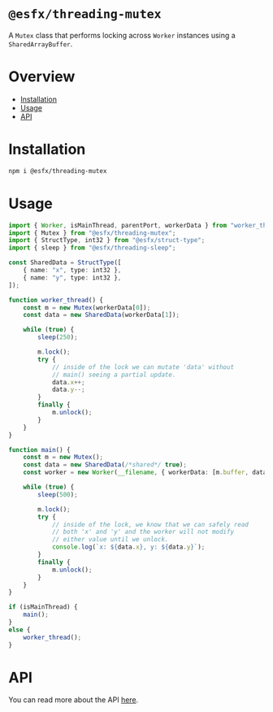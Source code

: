 # `@esfx/threading-mutex`

A `Mutex` class that performs locking across `Worker` instances using a `SharedArrayBuffer`.

# Overview

* [Installation](#installation)
* [Usage](#usage)
* [API](#api)

# Installation

```sh
npm i @esfx/threading-mutex
```

# Usage

```ts
import { Worker, isMainThread, parentPort, workerData } from "worker_threads";
import { Mutex } from "@esfx/threading-mutex";
import { StructType, int32 } from "@esfx/struct-type";
import { sleep } from "@esfx/threading-sleep";

const SharedData = StructType([
    { name: "x", type: int32 },
    { name: "y", type: int32 },
]);

function worker_thread() {
    const m = new Mutex(workerData[0]);
    const data = new SharedData(workerData[1]);

    while (true) {
        sleep(250);

        m.lock();
        try {
            // inside of the lock we can mutate 'data' without
            // main() seeing a partial update.
            data.x++;
            data.y--;
        }
        finally {
            m.unlock();
        }
    }
}

function main() {
    const m = new Mutex();
    const data = new SharedData(/*shared*/ true);
    const worker = new Worker(__filename, { workerData: [m.buffer, data.buffer] });

    while (true) {
        sleep(500);

        m.lock();
        try {
            // inside of the lock, we know that we can safely read
            // both 'x' and 'y' and the worker will not modify
            // either value until we unlock.
            console.log(`x: ${data.x}, y: ${data.y}`);
        }
        finally {
            m.unlock();
        }
    }
}

if (isMainThread) {
    main();
}
else {
    worker_thread();
}
```

# API

You can read more about the API [here](https://esfx.js.org/esfx/api/threading-mutex.html).
